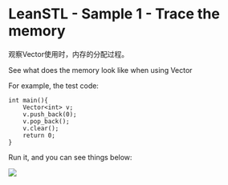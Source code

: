 # LeanSTL - Sample 1 - Trace the memory
观察Vector使用时，内存的分配过程。

See what does the memory look like when using Vector

For example, the test code:

```
int main(){
	Vector<int> v;
	v.push_back(0);
	v.pop_back();
	v.clear();
    return 0;
}
```

Run it, and you can see things below:

![](https://raw.githubusercontent.com/Jameeeees/LeanSTL/master/Sample1-Trace_the_memory/screenshot0.png)